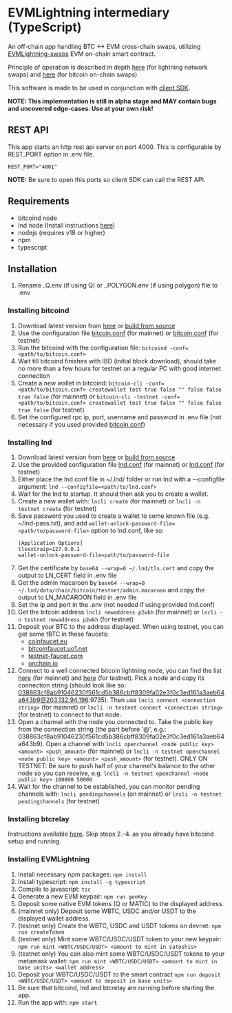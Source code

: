 # EVMLightning intermediary (TypeScript)

An off-chain app handling BTC <-> EVM cross-chain swaps, utilizing [EVMLightning-swaps](https://github.com/adambor/crosslightning-libs/blob/main/crosslightning-evm/solidity/SwapContract.sol) EVM on-chain smart contract.

Principle of operation is described in depth [here](https://github.com/adambor/SolLightning-readme/blob/main/sol-submarine-swaps.md) (for lightning network swaps) and [here](https://github.com/adambor/SolLightning-readme/blob/main/sol-onchain-swaps.md) (for bitcoin on-chain swaps)

This software is made to be used in conjunction with [client SDK](https://github.com/adambor/EVMLightning-sdk).

**NOTE: This implementation is still in alpha stage and MAY contain bugs and uncovered edge-cases. Use at your own risk!**

## REST API
This app starts an http rest api server on port 4000. This is configurable by REST_PORT option in .env file.

```
REST_PORT="4001"
```

**NOTE:** Be sure to open this ports so client SDK can call the REST API.

## Requirements
* bitcoind node
* lnd node (Install instructions [here](https://github.com/lightningnetwork/lnd/blob/master/docs/INSTALL.md))
* nodejs (requires v18 or higher)
* npm
* typescript

## Installation

1. Rename \_Q.env (if using Q) or \_POLYGON.env (if using polygon) file to .env

### Installing bitcoind
1. Download latest version from [here](https://bitcoincore.org/en/download/) or [build from source](https://baloian.medium.com/how-to-setup-and-run-a-bitcoin-full-node-on-ubuntu-a106fb86dbb3)
2. Use the configuration file [bitcoin.conf](https://github.com/adambor/EVMLightning-Intermediary-TS/blob/main/bitcoind/mainnet.bitcoin.conf) (for mainnet) or [bitcoin.conf](https://github.com/adambor/EVMLightning-Intermediary-TS/blob/main/bitcoind/bitcoin.conf) (for testnet)
3. Run the bitcoind with the configuration file: ```bitcoind -conf=<path/to/bitcoin.conf>```
4. Wait till bitcoind finishes with IBD (initial block download), should take no more than a few hours for testnet on a regular PC with good internet connection
5. Create a new wallet in bitcoind: ```bitcoin-cli -conf=<path/to/bitcoin.conf> createwallet test true false "" false false true false``` (for mainnet) or ```bitcoin-cli -testnet -conf=<path/to/bitcoin.conf> createwallet test true false "" false false true false``` (for testnet)
6. Set the configured rpc ip, port, username and password in .env file (not necessary if you used provided [bitcoin.conf](https://github.com/adambor/EVMLightning-Intermediary-TS/blob/main/bitcoind/bitcoin.conf))

### Installing lnd
1. Download latest version from [here](https://github.com/lightningnetwork/lnd/releases) or [build from source](https://github.com/lightningnetwork/lnd/blob/master/docs/INSTALL.md#installing-a-binary-release)
2. Use the provided configuration file [lnd.conf](https://github.com/adambor/EVMLightning-Intermediary-TS/blob/main/lnd/mainnet.lnd.conf) (for mainnet) or [lnd.conf](https://github.com/adambor/EVMLightning-Intermediary-TS/blob/main/lnd/lnd.conf) (for testnet)
3. Either place the lnd.conf file in ~/.lnd/ folder or run lnd with a --configfile argument: ```lnd --configfile=<path/to/lnd.conf>```
4. Wait for the lnd to startup. It should then ask you to create a wallet.
5. Create a new wallet with: ```lncli create``` (for mainnet) or ```lncli -n testnet create``` (for testnet)
6. Save password you used to create a wallet to some known file (e.g. ~/lnd-pass.txt), and add ```wallet-unlock-password-file=<path/to/password-file>``` option to lnd.conf, like so:
    ```
    [Application Options]
    tlsextraip=127.0.0.1
    wallet-unlock-password-file=path/to/password-file
    ```
7. Get the certificate by  ```base64 --wrap=0 ~/.lnd/tls.cert``` and copy the output to LN_CERT field in .env file
8. Get the admin macaroon by  ```base64 --wrap=0 ~/.lnd/data/chain/bitcoin/testnet/admin.macaroon``` and copy the output to LN_MACAROON field in .env file
9. Set the ip and port in the .env (not needed if using provided lnd.conf)
10. Get the bitcoin address ```lncli newaddress p2wkh``` (for mainnet) or ```lncli -n testnet newaddress p2wkh``` (for testnet)
11. Deposit your BTC to the address displayed. When using testnet, you can get some tBTC in these faucets:
    * [coinfaucet.eu](https://coinfaucet.eu/en/btc-testnet)
    * [bitcoinfaucet.uo1.net](https://bitcoinfaucet.uo1.net/)
    * [testnet-faucet.com](https://testnet-faucet.com/btc-testnet/)
    * [onchain.io](https://onchain.io/bitcoin-testnet-faucet)
12. Connect to a well connected bitcoin lightning node, you can find the list [here](https://1ml.com/node?order=capacity) (for mainnet) and [here](https://1ml.com/testnet/node?order=capacity) (for testnet). Pick a node and copy its connection string (should look like so: 038863cf8ab91046230f561cd5b386cbff8309fa02e3f0c3ed161a3aeb64a643b9@203.132.94.196:9735). Then use ```lncli connect <connection string>``` (for mainnet) or ```lncli -n testnet connect <connection string>``` (for testnet) to connect to that node.
13. Open a channel with the node you connected to. Take the public key from the connection string (the part before '@', e.g.: 038863cf8ab91046230f561cd5b386cbff8309fa02e3f0c3ed161a3aeb64a643b9). Open a channel with ```lncli openchannel <node public key> <amount> <push_amount>``` (for mainnet) or ```lncli -n testnet openchannel <node public key> <amount> <push_amount>``` (for testnet). ONLY ON TESTNET: Be sure to push half of your channel's balance to the other node so you can receive, e.g. ```lncli -n testnet openchannel <node public key> 100000 50000```
14. Wait for the channel to be established, you can monitor pending channels with: ```lncli pendingchannels``` (on mainnet) or ```lncli -n testnet pendingchannels``` (for testnet)

### Installing btcrelay
Instructions available [here](https://github.com/adambor/BTCRelay-EVM-TS). Skip steps 2.-4. as you already have bitcoind setup and running.

### Installing EVMLightning
1. Install necessary npm packages: ```npm install```
2. Install typescript: ```npm install -g typescript```
3. Compile to javascript: ```tsc```
5. Generate a new EVM keypair: ```npm run genKey```
6. Deposit some native EVM tokens (Q or MATIC) to the displayed address.
7. (mainnet only) Deposit some WBTC, USDC and/or USDT to the displayed wallet address.
8. (testnet only) Create the WBTC, USDC and USDT tokens on devnet: ```npm run createToken```
9. (testnet only) Mint some WBTC/USDC/USDT token to your new keypair: ```npm run mint <WBTC/USDC/USDT> <amount to mint in satoshis>```
10. (testnet only) You can also mint some WBTC/USDC/USDT tokens to your metamask wallet: ```npm run mint <WBTC/USDC/USDT> <amount to mint in base units> <wallet address>```
11. Deposit your WBTC/USDC/USDT to the smart contract ```npm run deposit <WBTC/USDC/USDT> <amount to deposit in base units>```
12. Be sure that bitcoind, lnd and btcrelay are running before starting the app.
13. Run the app with: ```npm start```
